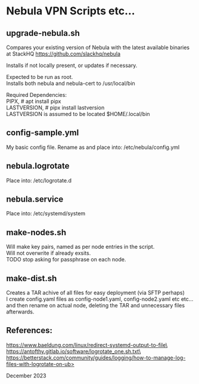 # Nebula VPN Scripts etc...

## upgrade-nebula.sh
Compares your existing version of Nebula with the latest available binaries at StackHQ https://github.com/slackhq/nebula

Installs if not locally present, or updates if necessary.

Expected to be run as root.\
Installs both nebula and nebula-cert to /usr/local/bin

Required Dependencies:\
PIPX, # apt install pipx\
LASTVERSION, # pipx install lastversion\
LASTVERSION is assumed to be located $HOME/.local/bin

## config-sample.yml
My basic config file. Rename as and place into: /etc/nebula/config.yml

## nebula.logrotate
Place into: /etc/logrotate.d

## nebula.service
Place into: /etc/systemd/system

## make-nodes.sh
Will make key pairs, named as per node entries in the script.\
Will not overwrite if already exsits.\
TODO stop asking for passphrase on each node.

## make-dist.sh
Creates a TAR achive of all files for easy deployment (via SFTP perhaps)\
I create config.yaml files as config-node1.yaml, config-node2.yaml etc etc...\
and then rename on actual node, deleting the TAR and unnecessary files afterwards.

## References:
https://www.baeldung.com/linux/redirect-systemd-output-to-file\
https://antofthy.gitlab.io/software/logrotate_one.sh.txt\
https://betterstack.com/community/guides/logging/how-to-manage-log-files-with-logrotate-on-ub>


December 2023


